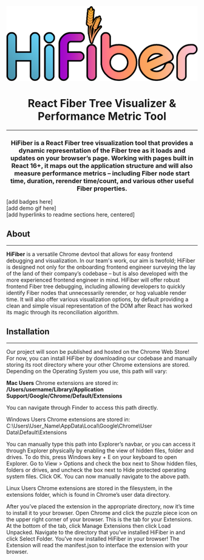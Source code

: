 ![](/assets/images/hifiber-logo.png)
<h1 align="center">React Fiber Tree Visualizer & Performance Metric Tool</h3>
<hr/>
<h3 align="center">HiFiber is a React Fiber tree visualization tool that provides a dynamic representation of the Fiber tree as it loads and updates on your browser’s page. Working with pages built in React 16+, it maps out the application structure and will also measure performance metrics – including Fiber node start time, duration, rerender time/count, and various other useful Fiber properties.</h3>

[add badges here]<br/>
[add demo gif here]<br/>
[add hyperlinks to readme sections here, centered]<br/>

## About
<hr/>
<b>HiFiber</b> is a versatile Chrome devtool that allows for easy frontend debugging and visualization. In our team's work, our aim is twofold; HiFiber is designed not only for the onboarding frontend engineer surveying the lay of the land of their company’s codebase – but is also developed with the more experienced frontend engineer in mind. HiFiber will offer robust frontend Fiber tree debugging, including allowing developers to quickly identify Fiber nodes that unnecessarily rerender, or hog valuable render time. It will also offer various visualization options, by default providing a clean and simple visual representation of the DOM after React has worked its magic through its reconciliation algorithm.

## Installation
<hr/>
Our project will soon be published and hosted on the Chrome Web Store! For now, you can install HiFiber by downloading our codebase and manually storing its root directory where your other Chrome extensions are stored. Depending on the Operating System you use, this path will vary:

<b>Mac Users</b>
Chrome extensions are stored in: <b>/Users/username/Library/Application Support/Google/Chrome/Default/Extensions</b>

You can navigate through Finder to access this path directly.

Windows Users
Chrome extensions are stored in: C:\Users\User_Name\AppData\Local\Google\Chrome\User Data\Default\Extensions

You can manually type this path into Explorer’s navbar, or you can access it through Explorer physically by enabling the view of hidden files, folder and drives. To do this, press Windows key + E on your keyboard to open Explorer. Go to View > Options and check the box next to Show hidden files, folders or drives, and uncheck the box next to Hide protected operating system files. Click OK. You can now manually navigate to the above path.

Linux Users
Chrome extensions are stored in the filesystem, in the extensions folder, which is found in Chrome’s user data directory.

After you’ve placed the extension in the appropriate directory, now it’s time to install it to your browser. Open Chrome and click the puzzle piece icon on the upper right corner of your browser. This is the tab for your Extensions. At the bottom of the tab, click Manage Extensions then click Load Unpacked. Navigate to the directory that you’ve installed HiFiber in and click Select Folder. You’ve now installed HiFiber in your browser! The Extension will read the manifest.json to interface the extension with your browser.
